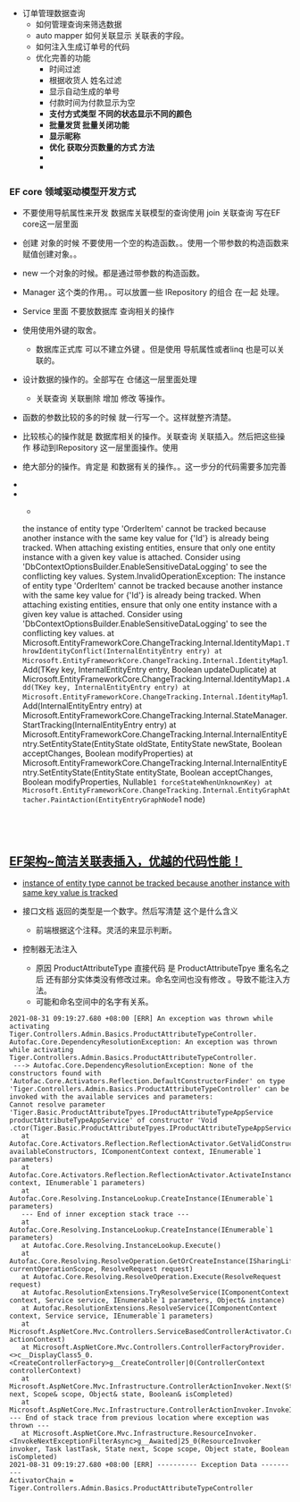- 订单管理数据查询
  - 如何管理查询来筛选数据
  - auto mapper 如何关联显示 关联表的字段。
  - 如何注入生成订单号的代码
  - 优化完善的功能
    - 时间过滤
    - 根据收货人 姓名过滤
    - 显示自动生成的单号
    - 付款时间为付款显示为空
    - **支付方式类型 不同的状态显示不同的颜色**
    - **批量发货 批量关闭功能**
    - **显示昵称**
    - **优化 获取分页数量的方式 方法**
    - 
    - 





### EF core 领域驱动模型开发方式

- 不要使用导航属性来开发 数据库关联模型的查询使用 join 关联查询 写在EF core这一层里面 
- 创建 对象的时候 不要使用一个空的构造函数。。使用一个带参数的构造函数来赋值创建对象。。
- new 一个对象的时候。都是通过带参数的构造函数。


- Manager 这个类的作用。。可以放置一些 IRepository 的组合 在一起 处理。
- Service 里面 不要放数据库 查询相关的操作
- 使用使用外键的取舍。

  - 数据库正式库 可以不建立外键 。但是使用 导航属性或者linq 也是可以关联的。
- 设计数据的操作的。全部写在 仓储这一层里面处理

  - 关联查询 关联删除 增加 修改 等操作。
- 函数的参数比较的多的时候 就一行写一个。这样就整齐清楚。
- 比较核心的操作就是 数据库相关的操作。关联查询 关联插入。然后把这些操作 移动到IRepository 这一层里面操作。使用
- 绝大部分的操作。肯定是 和数据有关的操作。。这一步分的代码需要多加完善




- 

- - ```
  the instance of entity type 'OrderItem' cannot be tracked because another instance with the same key value for {'Id'} is already being tracked. When attaching existing entities, ensure that only one entity instance with a given key value is attached. Consider using 'DbContextOptionsBuilder.EnableSensitiveDataLogging' to see the conflicting key values.
  System.InvalidOperationException: The instance of entity type 'OrderItem' cannot be tracked because another instance with the same key value for {'Id'} is already being tracked. When attaching existing entities, ensure that only one entity instance with a given key value is attached. Consider using 'DbContextOptionsBuilder.EnableSensitiveDataLogging' to see the conflicting key values.
     at Microsoft.EntityFrameworkCore.ChangeTracking.Internal.IdentityMap`1.ThrowIdentityConflict(InternalEntityEntry entry)
     at Microsoft.EntityFrameworkCore.ChangeTracking.Internal.IdentityMap`1.Add(TKey key, InternalEntityEntry entry, Boolean updateDuplicate)
     at Microsoft.EntityFrameworkCore.ChangeTracking.Internal.IdentityMap`1.Add(TKey key, InternalEntityEntry entry)
     at Microsoft.EntityFrameworkCore.ChangeTracking.Internal.IdentityMap`1.Add(InternalEntityEntry entry)
     at Microsoft.EntityFrameworkCore.ChangeTracking.Internal.StateManager.StartTracking(InternalEntityEntry entry)
     at Microsoft.EntityFrameworkCore.ChangeTracking.Internal.InternalEntityEntry.SetEntityState(EntityState oldState, EntityState newState, Boolean acceptChanges, Boolean modifyProperties)
     at Microsoft.EntityFrameworkCore.ChangeTracking.Internal.InternalEntityEntry.SetEntityState(EntityState entityState, Boolean acceptChanges, Boolean modifyProperties, Nullable`1 forceStateWhenUnknownKey)
     at Microsoft.EntityFrameworkCore.ChangeTracking.Internal.EntityGraphAttacher.PaintAction(EntityEntryGraphNode`1 node)
    ```
  ```
  
  ```



## [EF架构~简洁关联表插入，优越的代码性能！](https://www.cnblogs.com/lori/archive/2013/03/07/2947675.html)



-  [instance of entity type cannot be tracked because another instance with same key value is tracked](https://stackoverflow.com/questions/48202403/instance-of-entity-type-cannot-be-tracked-because-another-instance-with-same-key)



- 接口文档 返回的类型是一个数字。然后写清楚 这个是什么含义
  - 前端根据这个注释。灵活的来显示判断。

- 控制器无法注入
  - 原因 ProductAttributeType 直接代码 是 ProductAttributeTpye 重名名之后 还有部分实体类没有修改过来。命名空间也没有修改 。导致不能注入方法。
  - 可能和命名空间中的名字有关系。

```
2021-08-31 09:19:27.680 +08:00 [ERR] An exception was thrown while activating Tiger.Controllers.Admin.Basics.ProductAttributeTypeController.
Autofac.Core.DependencyResolutionException: An exception was thrown while activating Tiger.Controllers.Admin.Basics.ProductAttributeTypeController.
 ---> Autofac.Core.DependencyResolutionException: None of the constructors found with 'Autofac.Core.Activators.Reflection.DefaultConstructorFinder' on type 'Tiger.Controllers.Admin.Basics.ProductAttributeTypeController' can be invoked with the available services and parameters:
Cannot resolve parameter 'Tiger.Basic.ProductAttributeTpyes.IProductAttributeTypeAppService productAttributeTypeAppService' of constructor 'Void .ctor(Tiger.Basic.ProductAttributeTpyes.IProductAttributeTypeAppService)'.
   at Autofac.Core.Activators.Reflection.ReflectionActivator.GetValidConstructorBindings(ConstructorInfo[] availableConstructors, IComponentContext context, IEnumerable`1 parameters)
   at Autofac.Core.Activators.Reflection.ReflectionActivator.ActivateInstance(IComponentContext context, IEnumerable`1 parameters)
   at Autofac.Core.Resolving.InstanceLookup.CreateInstance(IEnumerable`1 parameters)
   --- End of inner exception stack trace ---
   at Autofac.Core.Resolving.InstanceLookup.CreateInstance(IEnumerable`1 parameters)
   at Autofac.Core.Resolving.InstanceLookup.Execute()
   at Autofac.Core.Resolving.ResolveOperation.GetOrCreateInstance(ISharingLifetimeScope currentOperationScope, ResolveRequest request)
   at Autofac.Core.Resolving.ResolveOperation.Execute(ResolveRequest request)
   at Autofac.ResolutionExtensions.TryResolveService(IComponentContext context, Service service, IEnumerable`1 parameters, Object& instance)
   at Autofac.ResolutionExtensions.ResolveService(IComponentContext context, Service service, IEnumerable`1 parameters)
   at Microsoft.AspNetCore.Mvc.Controllers.ServiceBasedControllerActivator.Create(ControllerContext actionContext)
   at Microsoft.AspNetCore.Mvc.Controllers.ControllerFactoryProvider.<>c__DisplayClass5_0.<CreateControllerFactory>g__CreateController|0(ControllerContext controllerContext)
   at Microsoft.AspNetCore.Mvc.Infrastructure.ControllerActionInvoker.Next(State& next, Scope& scope, Object& state, Boolean& isCompleted)
   at Microsoft.AspNetCore.Mvc.Infrastructure.ControllerActionInvoker.InvokeInnerFilterAsync()
--- End of stack trace from previous location where exception was thrown ---
   at Microsoft.AspNetCore.Mvc.Infrastructure.ResourceInvoker.<InvokeNextExceptionFilterAsync>g__Awaited|25_0(ResourceInvoker invoker, Task lastTask, State next, Scope scope, Object state, Boolean isCompleted)
2021-08-31 09:19:27.680 +08:00 [ERR] ---------- Exception Data ----------
ActivatorChain = Tiger.Controllers.Admin.Basics.ProductAttributeTypeController
```

